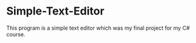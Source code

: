 # Simple-Text-Editor
This program is a simple text editor which was my final project for my C# course.
